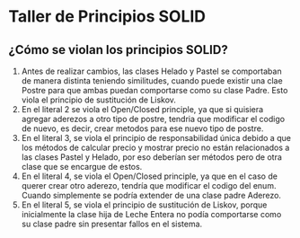 # Taller de Principios SOLID
## ¿Cómo se violan los principios SOLID?
1. Antes de realizar cambios, las clases Helado y Pastel se comportaban 
de manera distinta teniendo similitudes, cuando puede existir una clae 
Postre para que ambas puedan comportarse como su clase Padre. Esto viola 
el principio de sustitución de Liskov.  
2. En el literal 2 se viola el Open/Closed principle, ya que si quisiera 
agregar aderezos a otro tipo de postre, tendria que modificar el codigo 
de nuevo, es decir, crear metodos para ese nuevo tipo de postre.  
3. En el literal 3, se viola el principio de responsabilidad única 
debido a que los métodos de calcular precio y mostrar precio no están 
relacionados a las clases Pastel y Helado, por eso deberían ser métodos 
pero de otra clase que se encargue de estos.  
4. En el literal 4, se viola el Open/Closed principle, ya que en el caso 
de querer crear otro aderezo, tendría que modificar el codigo del enum. 
Cuando simplemente se podría extender de una clase padre Aderezo.  
5. En el literal 5, se viola el principio de sustitución de Liskov, 
porque inicialmente la clase hija de Leche Entera no podía comportarse 
como su clase padre sin presentar fallos en el sistema.  

